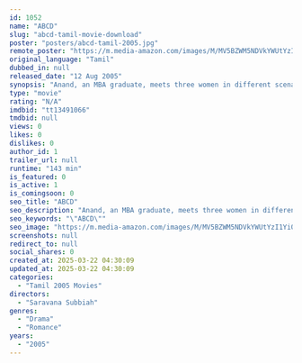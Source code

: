 ```yaml
---
id: 1052
name: "ABCD"
slug: "abcd-tamil-movie-download"
poster: "posters/abcd-tamil-2005.jpg"
remote_poster: "https://m.media-amazon.com/images/M/MV5BZWM5NDVkYWUtYzI1Yi00OTA5LThhZDAtYjY4MmM4YjAzY2MyXkEyXkFqcGdeQXVyMTEzNzg0Mjkx._V1_SX300.jpg"
original_language: "Tamil"
dubbed_in: null
released_date: "12 Aug 2005"
synopsis: "Anand, an MBA graduate, meets three women in different scenarios and befriends them by offering help. However, he is forced to make a wise choice as all the three women fall in love with him."
type: "movie"
rating: "N/A"
imdbid: "tt13491066"
tmdbid: null
views: 0
likes: 0
dislikes: 0
author_id: 1
trailer_url: null
runtime: "143 min"
is_featured: 0
is_active: 1
is_comingsoon: 0
seo_title: "ABCD"
seo_description: "Anand, an MBA graduate, meets three women in different scenarios and befriends them by offering help. However, he is forced to make a wise choice as all the three women fall in love with him."
seo_keywords: "\"ABCD\""
seo_image: "https://m.media-amazon.com/images/M/MV5BZWM5NDVkYWUtYzI1Yi00OTA5LThhZDAtYjY4MmM4YjAzY2MyXkEyXkFqcGdeQXVyMTEzNzg0Mjkx._V1_SX300.jpg"
screenshots: null
redirect_to: null
social_shares: 0
created_at: 2025-03-22 04:30:09
updated_at: 2025-03-22 04:30:09
categories:
  - "Tamil 2005 Movies"
directors:
  - "Saravana Subbiah"
genres:
  - "Drama"
  - "Romance"
years:
  - "2005"
---
```


